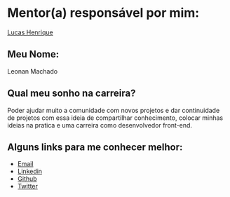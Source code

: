 # Mentor(a) responsável por mim:

[Lucas Henrique](/profiles/mentors/profiles/lucas_henrique.md)

## Meu Nome:

Leonan Machado

## Qual meu sonho na carreira?

Poder ajudar muito a comunidade com novos projetos e dar continuidade de projetos com essa ideia de compartilhar conhecimento, colocar minhas ideias na pratica e uma carreira como desenvolvedor front-end.

## Alguns links para me conhecer melhor:

- [Email](mailto:leonantvrs@gmail.com)
- [Linkedin](https://www.linkedin.com/in/leonanmachado/)
- [Github](https://github.com/leonantvrs)
- [Twitter](https://twitter.com/leonantvrs)
